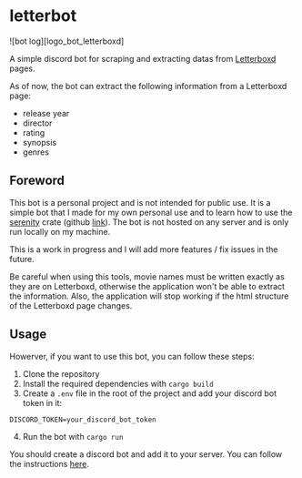 # letterbot

![bot log][logo_bot_letterboxd]


A simple discord bot for scraping and extracting datas from [Letterboxd](https://letterboxd.com/) pages.

As of now, the bot can extract the following information from a Letterboxd page:
- release year
- director
- rating
- synopsis
- genres

## Foreword

This bot is a personal project and is not intended for public use. It is a simple bot that I made for my own personal use and to learn how to use the [serenity](https://docs.rs/serenity/latest/serenity/) crate (github [link](https://github.com/serenity-rs/serenity)). The bot is not hosted on any server and is only run locally on my machine.

This is a work in progress and I will add more features / fix issues in the future.

Be careful when using this tools, movie names must be written exactly as they are on Letterboxd, otherwise the application won't be able to extract the information.
Also, the application will stop working if the html structure of the Letterboxd page changes.

## Usage

Howerver, if you want to use this bot, you can follow these steps:


1. Clone the repository
2. Install the required dependencies with `cargo build`
3. Create a `.env` file in the root of the project and add your discord bot token in it:
```
DISCORD_TOKEN=your_discord_bot_token
```
4. Run the bot with `cargo run`

You should create a discord bot and add it to your server. You can follow the instructions [here](https://discord.com/developers/docs/intro).



